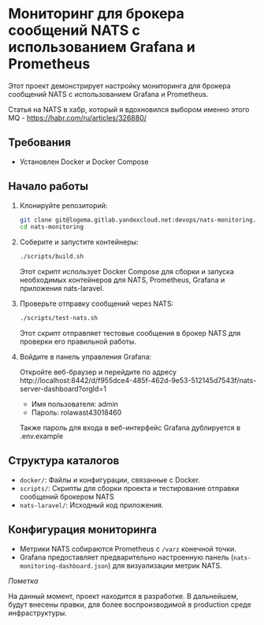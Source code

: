 # Мониторинг для брокера сообщений NATS с использованием Grafana и Prometheus

Этот проект демонстрирует настройку мониторинга для брокера сообщений NATS с использованием Grafana и Prometheus.

Статья на NATS в хабр, который я вдохновился выбором именно этого MQ - https://habr.com/ru/articles/326880/

## Требования

- Установлен Docker и Docker Compose

## Начало работы

1. Клонируйте репозиторий:

    ```bash
    git clone git@logema.gitlab.yandexcloud.net:devops/nats-monitoring.git
    cd nats-monitoring
    ```

2. Соберите и запустите контейнеры:

    ```bash
    ./scripts/build.sh
    ```

    Этот скрипт использует Docker Compose для сборки и запуска необходимых контейнеров для NATS, Prometheus, Grafana и приложения nats-laravel.

3. Проверьте отправку сообщений через NATS:

    ```bash
    ./scripts/test-nats.sh
    ```

    Этот скрипт отправляет тестовые сообщения в брокер NATS для проверки его правильной работы.

4. Войдите в панель управления Grafana:

    Откройте веб-браузер и перейдите по адресу http://localhost:8442/d/f955dce4-485f-462d-9e53-512145d7543f/nats-server-dashboard?orgId=1

    - Имя пользователя: admin
    - Пароль: rolawast43018460

    Также пароль для входа в веб-интерфейс Grafana дублируется в .env.example

## Структура каталогов

- `docker/`: Файлы и конфигурации, связанные с Docker.
- `scripts/`: Скрипты для сборки проекта и тестирование отправки сообщений брокером NATS
- `nats-laravel/`: Исходный код приложения.

## Конфигурация мониторинга

- Метрики NATS собираются Prometheus с `/varz` конечной точки.
- Grafana предоставляет предварительно настроенную панель (`nats-monitoring-dashboard.json`) для визуализации метрик NATS.

*Пометка*

На данный момент, проект находится в разработке. В дальнейшем, будут внесены правки, для более воспроизводимой в production среде инфраструктуры.
